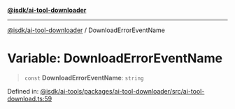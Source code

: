 [**@isdk/ai-tool-downloader**](../README.md)

***

[@isdk/ai-tool-downloader](../globals.md) / DownloadErrorEventName

# Variable: DownloadErrorEventName

> `const` **DownloadErrorEventName**: `string`

Defined in: [@isdk/ai-tools/packages/ai-tool-downloader/src/ai-tool-download.ts:59](https://github.com/isdk/ai-tool-download.js/blob/bb7b97dd280c83d13cc627a69cac9a861e3cf016/src/ai-tool-download.ts#L59)
